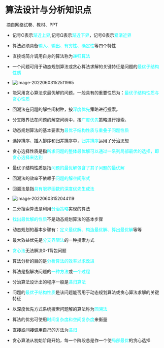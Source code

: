 # 算法设计与分析知识点

​	摘自网络试卷、教材、PPT

- 记号O表示<font color=cyan>渐近上界</font>,记号Ω表示<font color=cyan>渐近下界</font>，记号Θ表示<font color=cyan>紧渐近界</font>
- 算法必须具备<font color=cyan>输入、输出、有穷性、确定性</font>等四个特性
- 直接或简介调用自身的算法称为<font color=cyan>递归算法</font>
- 一个问题可用于动态规划算法或贪心算法求解的关键特征是问题的<font color=cyan>最优子结构性质</font>
- ![image-20220603152511965](https://happygoing.oss-cn-beijing.aliyuncs.com/img/image-20220603152511965.png)

- 能采用贪心算法求最优解的问题，一般具有的重要性质为：<font color=cyan>最优子结构性质与贪心性质</font>
- 回溯法在问题的解空间树种，按<font color=cyan>深度优先</font>策略进行搜索。
- 分支限界法在问题的解空间树中，按<font color=cyan>广度优先</font>策略进行搜索。
- 动态规划算法的基本要素为<font color=cyan>最优子结构性质与重叠子问题性质</font>
- 选择排序、插入排序和归并排序中，<font color=cyan>归并排序</font>运用了分治思想
- 贪心选择性质是指<font color=cyan>所求问题的整体最优解可以通过一系列局部最优的选择，即贪心选择来达到</font>
- 最优子结构性质是指<font color=cyan>问题的最优解包含了其子问题的最优解</font>
- 回溯法的效率不依赖于<font color=cyan>问题的解空间形式</font>
- 回溯法是指<font color=cyan>具有限界函数的深度优先生成法</font>
- ![image-20220603152044119](https://happygoing.oss-cn-beijing.aliyuncs.com/img/image-20220603152044119.png)
- 二分搜索算法是利用<font color=cyan>分治策略</font>实现的算法
- <font color=cyan>找出最优解的性质</font>不是动态规划算法的基本步骤
- 动态规划的基本步骤有：<font color=cyan>定义最优解、构造最优解、算出最优解</font>等等
- 最大效益优先是<font color=cyan>分支界限法</font>的一种搜索方式
- <font color=cyan>贪心法</font>无法解决0-1背包问题
- 算法分析的目的是<font color=cyan>分析算法的效率以求改进</font>
- 算法是指解决问题的<font color=cyan>一种方法</font>或<font color=cyan>一个过程</font>
- 分治算法设计出的程序一般是<font color=cyan>递归算法</font>
- 问题的<font color=cyan>最优子结构性质</font>是该问题能否用于动态规划算法或贪心算法求解的关键特征
- 以深度优先方式系统搜索问题解的算法称为<font color=cyan>回溯法</font>
- 算法的优劣可使用<font color=cyan>时间复杂度和空间复杂度</font>来衡量
- 直接或间接调用自己的方法为<font color=cyan>递归</font>
- 贪心算法从初始阶段开始，每一个阶段总是作一个使<font color=cyan>局部最优</font>的贪心选择